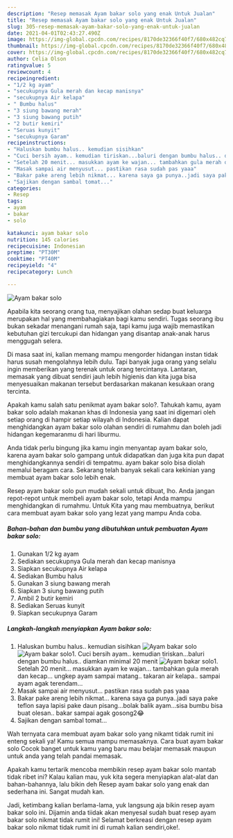 ```yaml
---
description: "Resep memasak Ayam bakar solo yang enak Untuk Jualan"
title: "Resep memasak Ayam bakar solo yang enak Untuk Jualan"
slug: 305-resep-memasak-ayam-bakar-solo-yang-enak-untuk-jualan
date: 2021-04-01T02:43:27.490Z
image: https://img-global.cpcdn.com/recipes/8170de32366f40f7/680x482cq70/ayam-bakar-solo-foto-resep-utama.jpg
thumbnail: https://img-global.cpcdn.com/recipes/8170de32366f40f7/680x482cq70/ayam-bakar-solo-foto-resep-utama.jpg
cover: https://img-global.cpcdn.com/recipes/8170de32366f40f7/680x482cq70/ayam-bakar-solo-foto-resep-utama.jpg
author: Celia Olson
ratingvalue: 5
reviewcount: 4
recipeingredient:
- "1/2 kg ayam"
- "secukupnya Gula merah dan kecap manisnya"
- "secukupnya Air kelapa"
- " Bumbu halus"
- "3 siung bawang merah"
- "3 siung bawang putih"
- "2 butir kemiri"
- "Seruas kunyit"
- "secukupnya Garam"
recipeinstructions:
- "Haluskan bumbu halus.. kemudian sisihkan"
- "Cuci bersih ayam.. kemudian tiriskan...baluri dengan bumbu halus.. diamkan minimal 20 menit"
- "Setelah 20 menit... masukkan ayam ke wajan... tambahkan gula merah dan kecap... ungkep ayam sampai matang.. takaran air kelapa.. sampai ayam agak terendam..."
- "Masak sampai air menyusut... pastikan rasa sudah pas yaaa"
- "Bakar pake areng lebih nikmat... karena saya ga punya..jadi saya pake teflon saya lapisi pake daun pisang...bolak balik ayam...sisa bumbu bisa buat olesan.. bakar sampai agak gosong2😂"
- "Sajikan dengan sambal tomat..."
categories:
- Resep
tags:
- ayam
- bakar
- solo

katakunci: ayam bakar solo 
nutrition: 145 calories
recipecuisine: Indonesian
preptime: "PT30M"
cooktime: "PT40M"
recipeyield: "4"
recipecategory: Lunch

---
```



![Ayam bakar solo](https://img-global.cpcdn.com/recipes/8170de32366f40f7/680x482cq70/ayam-bakar-solo-foto-resep-utama.jpg)

Apabila kita seorang orang tua, menyajikan olahan sedap buat keluarga merupakan hal yang membahagiakan bagi kamu sendiri. Tugas seorang ibu bukan sekadar menangani rumah saja, tapi kamu juga wajib memastikan kebutuhan gizi tercukupi dan hidangan yang disantap anak-anak harus menggugah selera.

Di masa  saat ini, kalian memang mampu mengorder hidangan instan tidak harus susah mengolahnya lebih dulu. Tapi banyak juga orang yang selalu ingin memberikan yang terenak untuk orang tercintanya. Lantaran, memasak yang dibuat sendiri jauh lebih higienis dan kita juga bisa menyesuaikan makanan tersebut berdasarkan makanan kesukaan orang tercinta. 



Apakah kamu salah satu penikmat ayam bakar solo?. Tahukah kamu, ayam bakar solo adalah makanan khas di Indonesia yang saat ini digemari oleh setiap orang di hampir setiap wilayah di Indonesia. Kalian dapat menghidangkan ayam bakar solo olahan sendiri di rumahmu dan boleh jadi hidangan kegemaranmu di hari liburmu.

Anda tidak perlu bingung jika kamu ingin menyantap ayam bakar solo, karena ayam bakar solo gampang untuk didapatkan dan juga kita pun dapat menghidangkannya sendiri di tempatmu. ayam bakar solo bisa diolah memalui beragam cara. Sekarang telah banyak sekali cara kekinian yang membuat ayam bakar solo lebih enak.

Resep ayam bakar solo pun mudah sekali untuk dibuat, lho. Anda jangan repot-repot untuk membeli ayam bakar solo, tetapi Anda mampu menghidangkan di rumahmu. Untuk Kita yang mau membuatnya, berikut cara membuat ayam bakar solo yang lezat yang mampu Anda coba.

<!--inarticleads1-->

##### Bahan-bahan dan bumbu yang dibutuhkan untuk pembuatan Ayam bakar solo:

1. Gunakan 1/2 kg ayam
1. Sediakan secukupnya Gula merah dan kecap manisnya
1. Siapkan secukupnya Air kelapa
1. Sediakan  Bumbu halus
1. Gunakan 3 siung bawang merah
1. Siapkan 3 siung bawang putih
1. Ambil 2 butir kemiri
1. Sediakan Seruas kunyit
1. Siapkan secukupnya Garam




<!--inarticleads2-->

##### Langkah-langkah menyiapkan Ayam bakar solo:

1. Haluskan bumbu halus.. kemudian sisihkan
<img src="https://img-global.cpcdn.com/steps/782992a605ae91aa/160x128cq70/ayam-bakar-solo-langkah-memasak-1-foto.jpg" alt="Ayam bakar solo"><img src="https://img-global.cpcdn.com/steps/889f02081e9f4711/160x128cq70/ayam-bakar-solo-langkah-memasak-1-foto.jpg" alt="Ayam bakar solo">1. Cuci bersih ayam.. kemudian tiriskan...baluri dengan bumbu halus.. diamkan minimal 20 menit
<img src="https://img-global.cpcdn.com/steps/48d4dcb5d71252b5/160x128cq70/ayam-bakar-solo-langkah-memasak-2-foto.jpg" alt="Ayam bakar solo">1. Setelah 20 menit... masukkan ayam ke wajan... tambahkan gula merah dan kecap... ungkep ayam sampai matang.. takaran air kelapa.. sampai ayam agak terendam...
1. Masak sampai air menyusut... pastikan rasa sudah pas yaaa
1. Bakar pake areng lebih nikmat... karena saya ga punya..jadi saya pake teflon saya lapisi pake daun pisang...bolak balik ayam...sisa bumbu bisa buat olesan.. bakar sampai agak gosong2😂
1. Sajikan dengan sambal tomat...




Wah ternyata cara membuat ayam bakar solo yang nikamt tidak rumit ini enteng sekali ya! Kamu semua mampu memasaknya. Cara buat ayam bakar solo Cocok banget untuk kamu yang baru mau belajar memasak maupun untuk anda yang telah pandai memasak.

Apakah kamu tertarik mencoba membikin resep ayam bakar solo mantab tidak ribet ini? Kalau kalian mau, yuk kita segera menyiapkan alat-alat dan bahan-bahannya, lalu bikin deh Resep ayam bakar solo yang enak dan sederhana ini. Sangat mudah kan. 

Jadi, ketimbang kalian berlama-lama, yuk langsung aja bikin resep ayam bakar solo ini. Dijamin anda tiidak akan menyesal sudah buat resep ayam bakar solo nikmat tidak rumit ini! Selamat berkreasi dengan resep ayam bakar solo nikmat tidak rumit ini di rumah kalian sendiri,oke!.

